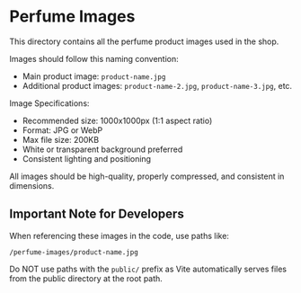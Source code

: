
# Perfume Images

This directory contains all the perfume product images used in the shop.

Images should follow this naming convention:
- Main product image: `product-name.jpg`
- Additional product images: `product-name-2.jpg`, `product-name-3.jpg`, etc.

Image Specifications:
- Recommended size: 1000x1000px (1:1 aspect ratio)
- Format: JPG or WebP
- Max file size: 200KB
- White or transparent background preferred
- Consistent lighting and positioning

All images should be high-quality, properly compressed, and consistent in dimensions.

## Important Note for Developers

When referencing these images in the code, use paths like:
```
/perfume-images/product-name.jpg
```

Do NOT use paths with the `public/` prefix as Vite automatically serves files from the public directory at the root path.
